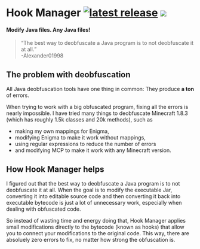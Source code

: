 # Hook Manager [![latest release](https://img.shields.io/github/release/Wurst-Imperium/Hook-Manager.svg?label=latest%20release)](https://github.com/Wurst-Imperium/Hook-Manager/releases/latest) [![](https://img.shields.io/github/license/Wurst-Imperium/Hook-Manager.svg)](https://github.com/Wurst-Imperium/Hook-Manager/blob/master/LICENSE)

#### Modify Java files. Any Java files!

> <q>The best way to deobfuscate a Java program is to not deobfuscate it at all.</q>  
> -Alexander01998

## The problem with deobfuscation
All Java deobfuscation tools have one thing in common: They produce **a ton** of errors.

When trying to work with a big obfuscated program, fixing all the errors is nearly impossible. I have tried many things to deobfuscate Minecraft 1.8.3 (which has roughly 1.5k classes and 20k methods), such as
- making my own mappings for Enigma,
- modifying Enigma to make it work without mappings,
- using regular expressions to reduce the number of errors
- and modifying MCP to make it work with any Minecraft version.

## How Hook Manager helps
I figured out that the best way to deobfuscate a Java program is to not deobfuscate it at all. When the goal is to modify the executable Jar, converting it into editable source code and then converting it back into executable bytecode is just a lot of unnecessary work, especially when dealing with obfuscated code.

So instead of wasting time and energy doing that, Hook Manager applies small modifications directly to the bytecode (known as hooks) that allow you to connect your modifications to the original code. This way, there are absoluely zero errors to fix, no matter how strong the obfuscation is.
